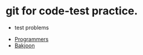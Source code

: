 git for code-test practice.
============================

* test problems
- [Programmers](https://programmers.co.kr)
- [Bakjoon](https://solved.ac)
